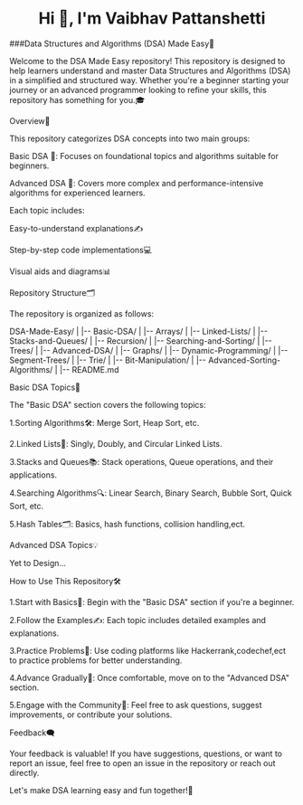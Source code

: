  <h1 align="center">Hi 👋, I'm Vaibhav Pattanshetti</h1>
 
###Data Structures and Algorithms (DSA) Made Easy🚀

Welcome to the DSA Made Easy repository! This repository is designed to help learners understand and master Data Structures and Algorithms (DSA) in a simplified and structured way. Whether you're a beginner starting your journey or an advanced programmer looking to refine your skills, this repository has something for you.🎓


Overview📝

This repository categorizes DSA concepts into two main groups:

Basic DSA 🐣: Focuses on foundational topics and algorithms suitable for beginners.

Advanced DSA 🚀: Covers more complex and performance-intensive algorithms for experienced learners.

Each topic includes:

Easy-to-understand explanations✍️

Step-by-step code implementations💻

Visual aids and diagrams📊


Repository Structure🗂️

The repository is organized as follows:

DSA-Made-Easy/
|
|-- Basic-DSA/
|   |-- Arrays/
|   |-- Linked-Lists/
|   |-- Stacks-and-Queues/
|   |-- Recursion/
|   |-- Searching-and-Sorting/
|   |-- Trees/
|
|-- Advanced-DSA/
|   |-- Graphs/
|   |-- Dynamic-Programming/
|   |-- Segment-Trees/
|   |-- Trie/
|   |-- Bit-Manipulation/
|   |-- Advanced-Sorting-Algorithms/
|
|-- README.md

Basic DSA Topics🐾

The "Basic DSA" section covers the following topics:

1.Sorting Algorithms🛠️: Merge Sort, Heap Sort, etc.

2.Linked Lists🔗: Singly, Doubly, and Circular Linked Lists.

3.Stacks and Queues📚: Stack operations, Queue operations, and their applications.

4.Searching Algorithms🔍: Linear Search, Binary Search, Bubble Sort, Quick Sort, etc.

5.Hash Tables🗂️: Basics, hash functions, collision handling,ect.

Advanced DSA Topics💡

Yet to Design...

How to Use This Repository🛠️

1.Start with Basics🐣: Begin with the "Basic DSA" section if you're a beginner.

2.Follow the Examples✍️: Each topic includes detailed examples and explanations.

3.Practice Problems🧩: Use coding platforms like Hackerrank,codechef,ect to practice problems for better understanding.

4.Advance Gradually🚀: Once comfortable, move on to the "Advanced DSA" section.

5.Engage with the Community🌟: Feel free to ask questions, suggest improvements, or contribute your solutions.


Feedback🗨️

Your feedback is valuable! If you have suggestions, questions, or want to report an issue, feel free to open an issue in the repository or reach out directly.

Let's make DSA learning easy and fun together!🌟
